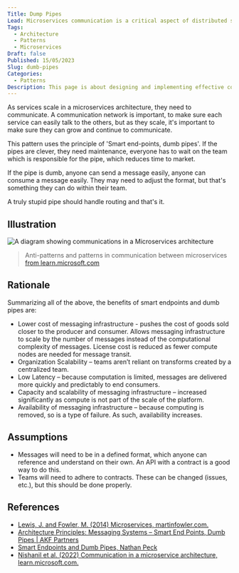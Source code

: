 ```yaml
---
Title: Dump Pipes
Lead: Microservices communication is a critical aspect of distributed systems. Learn how to design and implement effective communication between microservices
Tags:
  - Architecture
  - Patterns
  - Microservices
Draft: false
Published: 15/05/2023
Slug: dumb-pipes
Categories:
  - Patterns
Description: This page is about designing and implementing effective communication between microservices in a distributed system.
---
```


As services scale in a microservices architecture, they need to communicate. A communication network is important, to make sure each service can easily talk to the others, but as they scale, it's important to make sure they can grow and continue to communicate.

This pattern uses the principle of 'Smart end-points, dumb pipes'. If the pipes are clever, they need maintenance, everyone has to wait on the team which is responsible for the pipe, which reduces time to market.

If the pipe is dumb, anyone can send a message easily, anyone can consume a message easily. They may need to adjust the format, but that's something they can do within their team.

A truly stupid pipe should handle routing and that's it.

## Illustration

![A diagram showing communications in a Microservices architecture](https://learn.microsoft.com/en-us/dotnet/architecture/microservices/architect-microservice-container-applications/media/communication-in-microservice-architecture/sync-vs-async-patterns-across-microservices.png)
> Anti-patterns and patterns in communication between microservices [from learn.microsoft.com](https://learn.microsoft.com/en-us/dotnet/architecture/microservices/architect-microservice-container-applications/communication-in-microservice-architecture)

## Rationale

Summarizing all of the above, the benefits of smart endpoints and dumb pipes are:

* Lower cost of messaging infrastructure - pushes the cost of goods sold closer to the producer and consumer. Allows messaging infrastructure to scale by the number of messages instead of the computational complexity of messages. License cost is reduced as fewer compute nodes are needed for message transit.
* Organization Scalability – teams aren’t reliant on transforms created by a centralized team.
* Low Latency – because computation is limited, messages are delivered more quickly and predictably to end consumers.
* Capacity and scalability of messaging infrastructure – increased significantly as compute is not part of the scale of the platform.
* Availability of messaging infrastructure – because computing is removed, so is a type of failure. As such, availability increases.

## Assumptions

* Messages will need to be in a defined format, which anyone can reference and understand on their own. An API with a contract is a good way to do this.
* Teams will need to adhere to contracts. These can be changed (issues, etc.), but this should be done properly.

## References

* [Lewis, J. and Fowler, M. (2014) Microservices, martinfowler.com.](https://martinfowler.com/articles/microservices.html.)
* [Architecture Principles: Messaging Systems – Smart End Points, Dumb Pipes | AKF Partners](https://akfpartners.com/growth-blog/architecture-principle-messaging-systems-smart-end-points-dumb-pipes)
* [Smart Endpoints and Dumb Pipes, Nathan Peck](https://nathanpeck.com/microservice-principles-smart-endpoint-dumb-pipe/)
* [Nishanil et al. (2022) Communication in a microservice architecture, learn.microsoft.com.](https://learn.microsoft.com/en-us/dotnet/architecture/microservices/architect-microservice-container-applications/communication-in-microservice-architecture)
